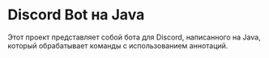 # Discord Bot на Java

Этот проект представляет собой бота для Discord, написанного на Java, который обрабатывает команды с использованием аннотаций. 
